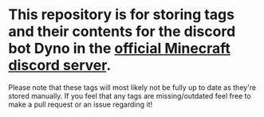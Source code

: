 # This repository is for storing tags and their contents for the discord bot Dyno in the [official Minecraft discord server](https://discord.gg/minecraft).
Please note that these tags will most likely not be fully up to date as they're stored manually. If you feel that any tags are missing/outdated feel free to make a pull request or an issue regarding it!
